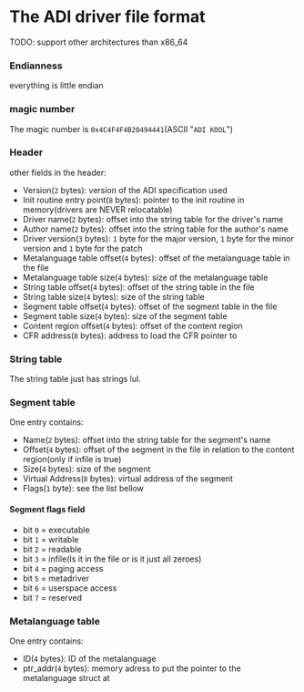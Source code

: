# The ADI driver file format
TODO: support other architectures than x86_64
### Endianness
everything is little endian

### magic number 
The magic number is `0x4C4F4F4B20494441`(ASCII "`ADI KOOL`")

### Header
other fields in the header:
* Version(`2` bytes): version of the ADI specification used
* Init routine entry point(`8` bytes): pointer to the init routine in memory(drivers are NEVER relocatable)
* Driver name(`2` bytes): offset into the string table for the driver's name
* Author name(`2` bytes): offset into the string table for the author's name
* Driver version(`3` bytes): `1` byte for the major version, `1` byte for the minor version and `1` byte for the patch
* Metalanguage table offset(`4` bytes): offset of the metalanguage table in the file
* Metalanguage table size(`4` bytes): size of the metalanguage table
* String table offset(`4` bytes): offset of the string table in the file
* String table size(`4` bytes): size of the string table
* Segment table offset(`4` bytes): offset of the segment table in the file
* Segment table size(`4` bytes): size of the segment table
* Content region offset(`4` bytes): offset of the content region
* CFR address(`8` bytes): address to load the CFR pointer to

### String table
The string table just has strings lul.

### Segment table
One entry contains:
* Name(`2` bytes): offset into the string table for the segment's name
* Offset(`4` bytes): offset of the segment in the file in relation to the content region(only if infile is true)
* Size(`4` bytes): size of the segment
* Virtual Address(`8` bytes): virtual address of the segment
* Flags(`1` byte): see the list bellow

#### Segment flags field
* bit `0` = executable
* bit `1` = writable
* bit `2` = readable
* bit `3` = infile(Is it in the file or is it just all zeroes)
* bit `4` = paging access
* bit `5` = metadriver
* bit `6` = userspace access
* bit `7` = reserved

### Metalanguage table
One entry contains:
* ID(`4` bytes): ID of the metalanguage
* ptr_addr(`4` bytes): memory adress to put the pointer to the metalanguage struct at